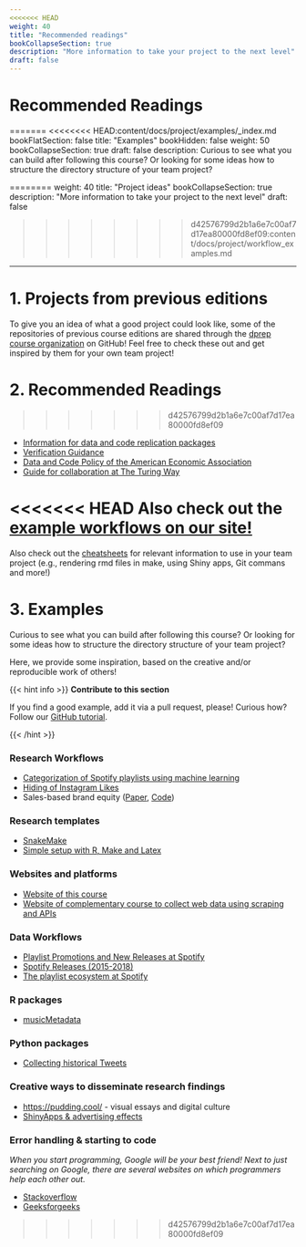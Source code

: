 ```yaml
---
<<<<<<< HEAD
weight: 40
title: "Recommended readings"
bookCollapseSection: true
description: "More information to take your project to the next level"
draft: false
---
```


# Recommended Readings
=======
<<<<<<<< HEAD:content/docs/project/examples/_index.md
bookFlatSection: false
title: "Examples"
bookHidden: false
weight: 50
bookCollapseSection: true
draft: false
description: Curious to see what you can build after following this course? Or looking for some ideas how to structure the directory structure of your team project?

========
weight: 40
title: "Project ideas"
bookCollapseSection: true
description: "More information to take your project to the next level"
draft: false
>>>>>>>> d42576799d2b1a6e7c00af7d17ea80000fd8ef09:content/docs/project/workflow_examples.md
---

# 1. Projects from previous editions
To give you an idea of what a good project could look like, some of the repositories of previous course editions are shared through the [dprep course organization](https://github.com/course-dprep) on GitHub! Feel free to check these out and get inspired by them for your own team project!

# 2. Recommended Readings
>>>>>>> d42576799d2b1a6e7c00af7d17ea80000fd8ef09

* [Information for data and code replication packages](https://social-science-data-editors.github.io/guidance/Requested_information.html)
* [Verification Guidance](https://social-science-data-editors.github.io/guidance/Verification_guidance.html)
* [Data and Code Policy of the American Economic Association](https://www.aeaweb.org/journals/data/data-code-policy)
* [Guide for collaboration at The Turing Way](https://the-turing-way.netlify.app/collaboration/collaboration.html)

<<<<<<< HEAD
Also check out the [example workflows on our site!](docs/examples)
=======
Also check out the [cheatsheets](../../building-blocks/cheat-sheets) for relevant information to use in your team project (e.g., rendering rmd files in make, using Shiny apps, Git commans and more!)

# 3. Examples

Curious to see what you can build after following this course? Or looking for some ideas how to structure the directory structure of your team project?

Here, we provide some inspiration, based on the creative and/or reproducible work of others!

{{< hint info >}}
__Contribute to this section__

If you find a good example, add it via a pull request, please! Curious how? Follow our [GitHub tutorial](../../docs/tutorials/version-control).

{{< /hint >}}

### Research Workflows
* [Categorization of Spotify playlists using machine learning](https://github.com/hannesdatta/spotify-playlist-clustering)
* [Hiding of Instagram Likes](https://github.com/RoyKlaasseBos/Hiding-Instagram-Likes)
* Sales-based brand equity ([Paper](https://doi.org/10.1509/jm.15.0340), [Code](https://github.com/hannesdatta/brand-equity-journal-of-marketing))

### Research templates
- [SnakeMake](https://github.com/lachlandeer/snakemake-econ-r)
- [Simple setup with R, Make and Latex](https://tilburgsciencehub.com/examples/simple-reproducible-workflow/)

### Websites and platforms
- [Website of this course](https://dprep.hannesdatta.com)
- [Website of complementary course to collect web data using scraping and APIs](http://odcm.hannesdatta.com)

### Data Workflows
* [Playlist Promotions and New Releases at Spotify](https://github.com/hannesdatta/data-spotify-promotions-releases)
* [Spotify Releases (2015-2018)](https://github.com/hannesdatta/data-spotify-releases-2015-2018)
* [The playlist ecosystem at Spotify](https://github.com/hannesdatta/data-spotify-playlist-ecosystem)

### R packages
* [musicMetadata](https://github.com/hannesdatta/musicMetadata)

### Python packages
* [Collecting historical Tweets](https://github.com/MartinBeckUT/TwitterScraper/tree/master/snscrape)

### Creative ways to disseminate research findings
- https://pudding.cool/ - visual essays and digital culture
- [ShinyApps & advertising effects](http://advertising-effects.chicagobooth.edu)

### Error handling & starting to code

*When you start programming, Google will be your best friend! Next to just searching on Google, there are several websites on which programmers help each other out.*

* [Stackoverflow](https://stackoverflow.com/)
* [Geeksforgeeks](https://www.geeksforgeeks.org/)
>>>>>>> d42576799d2b1a6e7c00af7d17ea80000fd8ef09
